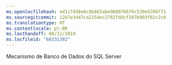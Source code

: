 ```yaml
---
ms.openlocfilehash: ed1c7dd8e6c8b865abe908076676c539e5390771
ms.sourcegitcommit: 12b7e3447ca2154ec2782fddcf207b903f82c2c0
ms.translationtype: HT
ms.contentlocale: pt-BR
ms.lasthandoff: 08/12/2019
ms.locfileid: "68231382"
---
```

 Mecanismo de Banco de Dados do SQL Server 